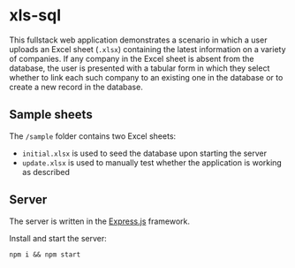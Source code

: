 # xls-sql

This fullstack web application demonstrates a scenario in which a user uploads an Excel sheet (`.xlsx`) containing the latest information on a variety of companies. If any company in the Excel sheet is absent from the database, the user is presented with a tabular form in which they select whether to link each such company to an existing one in the database or to create a new record in the database.

## Sample sheets

The `/sample` folder contains two Excel sheets:

- `initial.xlsx` is used to seed the database upon starting the server
- `update.xlsx` is used to manually test whether the application is working as described

## Server

The server is written in the [Express.js](https://expressjs.com/) framework.

Install and start the server:

```
npm i && npm start
```
